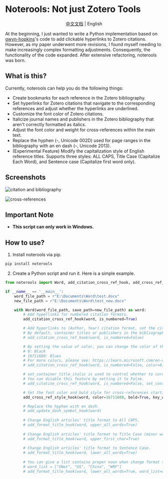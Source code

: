 # Noterools: Not just Zotero Tools

<p align="center"><a href="README.md">中文文档</a> | English</p>

At the beginning, I just wanted to write a Python implementation based on [gwyn-hopkins](https://forums.zotero.org/discussion/comment/418013/#Comment_418013)'s code to add clickable hyperlinks to Zotero citations. However, as my paper underwent more revisions, I found myself needing to make increasingly complex formatting adjustments. Consequently, the functionality of the code expanded. After extensive refactoring, noterools was born.

## What is this?

Currently, noterools can help you do the following things:

- Create bookmarks for each reference in the Zotero bibliography.
- Set hyperlinks for Zotero citations that navigate to the corresponding references and adjust whether the hyperlinks are underlined.
- Customize the font color of Zotero citations.
- Italicize journal names and publishers in the Zotero bibliography that aren't correctly formatted as italics.
- Adjust the font color and weight for cross-references within the main text.
- Replace the hyphen (-, Unicode 002D) used for page ranges in the bibliography with an en dash (–, Unicode 2013).
- (Experimental Feature) Modify the capitalization style of English reference titles. Supports three styles: ALL CAPS, Title Case (Capitalize Each Word), and Sentence case (Capitalize first word only).

## Screenshots

![citation and bibliography](./pics/noterools1.png)

![cross-references](./pics/noterools2.png)

## Important Note

- **This script can only work in Windows.**

## How to use?

1. Install noterools via pip.

```bash
pip install noterools
```

2. Create a Python script and run it. Here is a simple example.

```python
from noterools import Word, add_citation_cross_ref_hook, add_cross_ref_style_hook

if __name__ == '__main__':
    word_file_path = r"E:\Documents\Word\test.docx"
    new_file_path = r"E:\Documents\Word\test_new.docx"

    with Word(word_file_path, save_path=new_file_path) as word:
        # Add hyperlinks for numbered citation formats.
        add_citation_cross_ref_hook(word, is_numbered=True)

        # Add hyperlinks to (Author, Year) citation format, set the citation font color to blue.
        # By default, container titles or publishers in the bibliography that are not correctly italicized will be set to italics.
        # add_citation_cross_ref_hook(word, is_numbered=False)

        # By setting the value of color, you can change the color of the entire citation (excluding the parentheses).
        # 0: Black
        # 16711680: Blues
        # For more colors, please see: https://learn.microsoft.com/en-us/office/vba/api/word.wdcolor
        # add_citation_cross_ref_hook(word, is_numbered=False, color=0)

        # set_container_title_italic is used to control whether to correct names in the bibliography that are not properly italicized.
        # You can disable this feature by setting it to False.
        # add_citation_cross_ref_hook(word, is_numbered=False, set_container_title_italic=False)

        # Set the font color and bold style for cross-references starting with 'Figure' in the main contents.
        add_cross_ref_style_hook(word, color=16711680, bold=True, key_word=["Figure"])

        # Replace the hyphen with en dash.
        # add_update_dash_symbol_hook(word)
        
        # Change English articles' title format to All CAPS.
        # add_format_title_hook(word, upper_all_words=True)
        
        # Change English articles' title format to Title Case (minor words will be changed too).
        # add_format_title_hook(word, upper_first_char=True)
        
        # Change English articles' title format to Sentence Case.
        # add_format_title_hook(word, lower_all_words=True)
        
     	# You can give a list contains proper noun when change format to Sentence Case.
        # word_list = ["UNet", "US", "China", "WRF"]
        # add_format_title_hook(word, lower_all_words=True, word_list=word_list)
```
